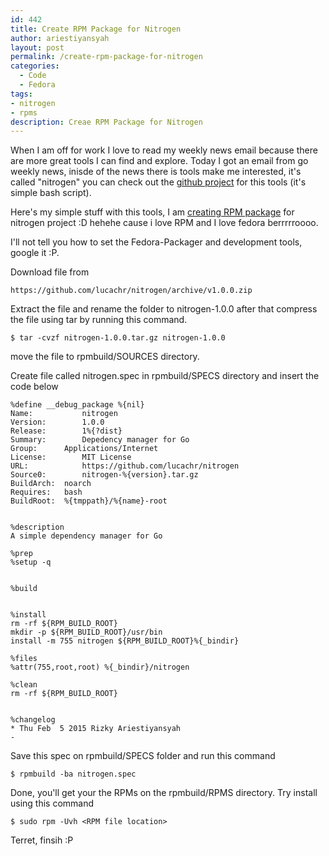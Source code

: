```yaml
---
id: 442
title: Create RPM Package for Nitrogen
author: ariestiyansyah
layout: post
permalink: /create-rpm-package-for-nitrogen
categories:
  - Code
  - Fedora
tags:
- nitrogen
- rpms
description: Creae RPM Package for Nitrogen
---
```



When I am off for work I love to read my weekly news email because there are more great tools I can find and explore. Today I got an email from go weekly news, inisde of the news there is tools make me interested, it's called "nitrogen" you can check out the [github project](https://github.com/lucachr/nitrogen)  for this tools (it's simple bash script).

Here's my simple stuff with this tools, I am [creating RPM package](https://fedoraproject.org/wiki/How_to_create_an_RPM_package#Spec_file_pieces_explained)  for nitrogen project :D hehehe cause i love RPM and I love fedora berrrrroooo.

I'll not tell you how to set the Fedora-Packager and development tools, google it :P. 

Download file from 

	https://github.com/lucachr/nitrogen/archive/v1.0.0.zip
Extract the file and rename the folder to nitrogen-1.0.0 after that compress the file using tar by running this command.

	$ tar -cvzf nitrogen-1.0.0.tar.gz nitrogen-1.0.0 
move the file to rpmbuild/SOURCES directory.

Create file called nitrogen.spec in rpmbuild/SPECS directory and insert the code below

	%define __debug_package %{nil}
	Name:           nitrogen
	Version:        1.0.0
	Release:        1%{?dist}
	Summary:        Depedency manager for Go 
	Group:		Applications/Internet
	License:        MIT License
	URL:            https://github.com/lucachr/nitrogen
	Source0:        nitrogen-%{version}.tar.gz
	BuildArch:	noarch
	Requires:	bash
	BuildRoot:	%{tmppath}/%{name}-root
	  
	
	%description
	A simple dependency manager for Go
	
	%prep
	%setup -q
	
	
	%build
	
	
	%install
	rm -rf ${RPM_BUILD_ROOT}
	mkdir -p ${RPM_BUILD_ROOT}/usr/bin
	install -m 755 nitrogen ${RPM_BUILD_ROOT}%{_bindir}
	
	%files
	%attr(755,root,root) %{_bindir}/nitrogen
	
	%clean
	rm -rf ${RPM_BUILD_ROOT}
	
	
	%changelog
	* Thu Feb  5 2015 Rizky Ariestiyansyah
	- 

Save this spec on rpmbuild/SPECS folder and run this command 

	$ rpmbuild -ba nitrogen.spec

Done, you'll get your the RPMs on the rpmbuild/RPMS directory. Try install using this command 

	$ sudo rpm -Uvh <RPM file location>

Terret, finsih :P
